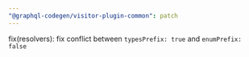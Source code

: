 ```yaml
---
"@graphql-codegen/visitor-plugin-common": patch
---
```


fix(resolvers): fix conflict between `typesPrefix: true` and `enumPrefix: false`
